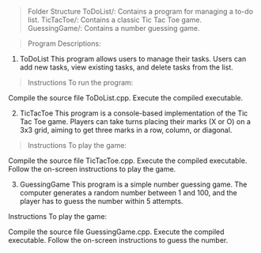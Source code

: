 > Folder Structure
ToDoList/: Contains a program for managing a to-do list.
TicTacToe/: Contains a classic Tic Tac Toe game.
GuessingGame/: Contains a number guessing game.

> Program Descriptions:

1) ToDoList
   This program allows users to manage their tasks. Users can add new tasks, view existing tasks, and delete tasks from the list.

> Instructions
To run the program:

Compile the source file ToDoList.cpp.
Execute the compiled executable.

2) TicTacToe
  This program is a console-based implementation of the Tic Tac Toe game. Players can take turns placing their marks (X or O) on a 3x3 grid, aiming to get three marks in a row, column, 
  or diagonal.

>Instructions
To play the game:

Compile the source file TicTacToe.cpp.
Execute the compiled executable.
Follow the on-screen instructions to play the game.

3) GuessingGame
  This program is a simple number guessing game. The computer generates a random number between 1 and 100, and the player has to guess the number within 5 attempts.

Instructions
To play the game:

Compile the source file GuessingGame.cpp.
Execute the compiled executable.
Follow the on-screen instructions to guess the number.
